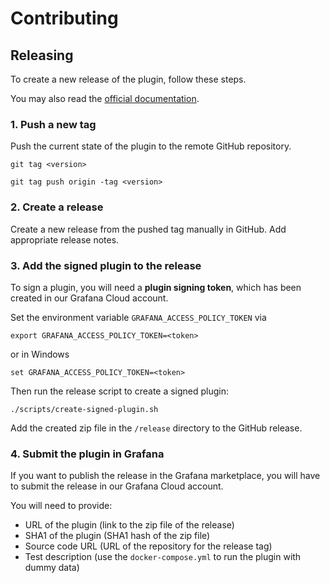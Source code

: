 # Contributing

## Releasing

To create a new release of the plugin, follow these steps.

You may also read the [official documentation](https://grafana.com/developers/plugin-tools/publish-a-plugin/publish-a-plugin).

### 1. Push a new tag

Push the current state of the plugin to the remote GitHub repository.

  `git tag <version>`

  `git tag push origin -tag <version>`

### 2. Create a release

Create a new release from the pushed tag manually in GitHub. 
Add appropriate release notes.

### 3. Add the signed plugin to the release

To sign a plugin, you will need a **plugin signing token**, 
which has been created in our Grafana Cloud account.

Set the environment variable `GRAFANA_ACCESS_POLICY_TOKEN` via

`export GRAFANA_ACCESS_POLICY_TOKEN=<token>` 

or in Windows 

`set GRAFANA_ACCESS_POLICY_TOKEN=<token>`

Then run the release script to create a signed plugin:

`./scripts/create-signed-plugin.sh`

Add the created zip file in the `/release` directory to the GitHub release.

### 4. Submit the plugin in Grafana

If you want to publish the release in the Grafana marketplace, you will have to submit the
release in our Grafana Cloud account.

You will need to provide:

- URL of the plugin (link to the zip file of the release)
- SHA1 of the plugin (SHA1 hash of the zip file)
- Source code URL (URL of the repository for the release tag)
- Test description (use the `docker-compose.yml` to run the plugin with dummy data)
